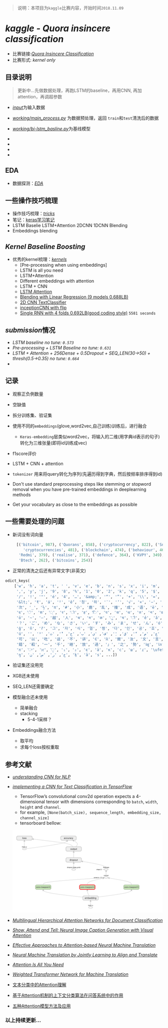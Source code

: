 > 说明：本项目为`kaggle`比赛内容，开始时间`2018.11.09`

# ***kaggle - Quora insincere classification***
- 比赛链接:[*Quora Insincere Classification*](https://www.kaggle.com/c/quora-insincere-questions-classification)
- 比赛形式: *kernel only*

## 目录说明
> 更新中...先做数据处理，再跑LSTM的baseline，再用CNN, 再加attention，再调超参数
- [*input*](./input)为输入数据
- [*working/main_process.py*](./main_process.py) 为数据预处理，返回 `train`和`test`清洗后的数据
- [*working/bi-lstm_basline.py*](./bi-lstm_baseline.py)为基线模型


-
-
-
-


## EDA
- 数据探测：[*EDA*](./docs/eda.md)



## 一些操作技巧梳理

- 操作技巧梳理：[*tricks*](./docs/trick.md)
- 笔记：[keras学习笔记](https://www.cnblogs.com/limitlessun/p/9296614.html#_label3)
- LSTM Baselie LSTM+Attention 2DCNN 1DCNN Blending
- Embeddings blending

## ***Kernel Baseline Boosting*** 

- 优秀的kernel梳理：[*kernels*](./docs/kernels.md)
    - [Pre-processing when using embeddings]
    - LSTM is all you need
    - LSTM+Attention
    - Different embeddings with attention
    - LSTM + CNN
    - [LSTM Attention](.https://www.kaggle.com/qqgeogor/keras-lstm-attention-glove840b-lb-0-043)
    - [Blending with Linear Regression (9 models 0.688LB)](https://www.kaggle.com/suicaokhoailang/blending-with-linear-regression-0-688-lb)
    - [2D CNN TextClassifier](https://www.kaggle.com/yekenot/2dcnn-textclassifier)
    - [inceptionCNN with flip](https://www.kaggle.com/christofhenkel/inceptioncnn-with-flip)
    - [Single RNN with 4 folds 0.692LB(good coding style)](https://www.kaggle.com/shujian/single-rnn-with-4-folds-v1-9) `5581 seconds`

## *submission*情况
- *LSTM baseline no tune: `0.573`*
- *Pre-processing + LSTM Baseline no tune: `0.631`*
- *LSTM + Attention + 256Dense + 0.5Dropout + SEQ_LEN(30->50) + thresh(0.5->0.35) no tune: `0.664`*
-


## 记录
- 观察正负例数量
- 空缺值
- 拆分训练集、验证集
- 使用不同的`embeddings`(glove,word2vec,自己训练)训练后，进行融合
    - `Keras-embedding`层类似word2vec，将输入的二维(用字典id表示的句子)转化为三维张量(即将id训练成vec)
- f1score评价

- LSTM + CNN + attention

- `tokenizer` 用来将query转化为序列(先遍历得到字典，然后按频率排序得到id)

- Don't use standard preprocessing steps like stemming or stopword removal when you have pre-trained embeddings in deeplearning methods

- Get your vocabulary as close to the embeddings as possible

## 一些需要处理的问题

- 新词没有词向量
```python
     [('bitcoin', 987), ('Quorans', 858), ('cryptocurrency', 822), ('Snapchat', 807), ('btech', 632), ('Brexit', 493), (
        'cryptocurrencies', 481), ('blockchain', 474), ('behaviour', 468), ('upvotes', 432), ('programme', 402), (
      'Redmi', 379), ('realise', 371), ('defence', 364), ('KVPY', 349), ('Paytm', 334), ('grey', 299), ('mtech', 281), (
      'Btech', 262), ('bitcoins', 254)]
```

- 正常的清洗之后还有异常文字(非英文)
```python
odict_keys(
    ['w', 'h', 'a', 't', ' ', 'v', 'e', 'b', 'n', 's', 'x', 'i', 'm', 'u', 'o', 'd', 'l', 'p', 'r', '?', 'c', 'g', 'f',
     ',', 'y', 'j', '9', '8', '%', '1', '0', '2', 'k', 'q', '5', '$', '6', '.', 'z', '(', ')', "'", '-', '’', '3', '7',
     '/', '!', '"', 'é', '4', '…', '&amp;', '“', '”', '+', '\\', '=', '{', '^', '}', ';', '[', ']', '|', ':', '*',
     '&lt;', '₹', 'á', '²', 'ế', '청', '하', '¨', '‘', '√', '×', '−', '´', '\xa0', '`', 'θ', '高', '端', '大', '气', '上', '档',
     '次', '_', '½', 'π', '#', '小', '鹿', '乱', '撞', '成', '语', 'ë', 'à', 'ç', '@', 'ü', 'č', 'ć', 'ž', 'đ', '&gt;', '°',
     'द', 'े', 'श', '्', 'र', 'ो', 'ह', 'ि', 'प', 'स', 'थ', 'त', 'न', 'व', 'ा', 'ल', 'ं', '林', '彪', '€', '\u200b', '˚',
     'ö', '~', '—', '越', '人', 'च', 'म', 'क', 'ु', 'य', 'ी', 'ê', 'ă', 'ễ', '∞', '抗', '日', '神', '剧', '，', '\uf02d', '–',
     '？', 'ご', 'め', 'な', 'さ', 'い', 'す', 'み', 'ま', 'せ', 'ん', 'ó', 'è', '£', '¡', 'ś', '≤', '¿', 'λ', '魔', '法', '师', '）',
     'ğ', 'ñ', 'ř', '그', '자', '식', '멀', '쩡', '다', '인', '공', '호', '흡', '데', '혀', '밀', '어', '넣', '는', '거', '보', '니', 'ǒ',
     'ú', '️', 'ش', 'ه', 'ا', 'د', 'ة', 'ل', 'ت', 'َ', 'ع', 'م', 'ّ', 'ق', 'ِ', 'ف', 'ي', 'ب', 'ح', 'ْ', 'ث', '³', '饭',
     '可', '以', '吃', '话', '不', '讲', '∈', 'ℝ', '爾', '汝', '文', '言', '∀', '禮', 'इ', 'ब', 'छ', 'ड', '़', 'ʒ', '有', '「', '寧',
     '錯', '殺', '一', '千', '絕', '放', '過', '」', '之', '勢', '㏒', '㏑', 'ू', 'â', 'ω', 'ą', 'ō', '精', '杯', 'í', '生', '懸', '命',
     'ਨ', 'ਾ', 'ਮ', 'ੁ', '₁', '₂', 'ϵ', 'ä', 'к', 'с', 'ш', 'ɾ', '\ufeff', 'ã', '©', '\x9d', 'ū', '™', '＝', 'ù', 'ɪ',
     'ŋ', 'خ', 'ر', 'س', 'ن', 'ḵ', 'ā', 'ѕ', ...])
```

- 验证集还没用完
- XGB还未使用

- SEQ_LEN还需要确定

- 模型融合还未使用
    - 简单融合
    - stacking
        - 5-4-1采样？


- Embeddings融合方法
    - 取平均
    - 求每个loss按权重取


## 参考文献

- [*understanding CNN for NLP*](http://www.wildml.com/2015/11/understanding-convolutional-neural-networks-for-nlp/)
- [*implementing a CNN for Text Classification in TensorFlow*](http://www.wildml.com/2015/12/implementing-a-cnn-for-text-classification-in-tensorflow/)
    - TensorFlow’s convolutional conv2d operation expects a 4-dimensional tensor with dimensions corresponding to `batch`, `width`, `height` and `channel`.
    -  for example, `[None(batch_size), sequence_length, embedding_size, channel_size]`
    - tensorboard bellow:

    ![image](./docs/cnn_for_nlp_tensorboard.png)
- [*Multilingual Hierarchical Attention Networks for Document Classification*](https://arxiv.org/abs/1707.00896v1)

- [*Show, Attend and Tell: Neural Image Caption Generation with Visual Attention*](https://www.paperweekly.site/papers/812)
- [*Effective Approaches to Attention-based Neural Machine Translation*](https://www.paperweekly.site/papers/806)
- [*Neural Machine Translation by Jointly Learning to Align and Translate*](https://www.paperweekly.site/papers/434)
- [*Attention Is All You Need*](https://www.paperweekly.site/papers/224)
- [*Weighted Transformer Network for Machine Translation*](https://www.paperweekly.site/papers/2013)

- [文本分类中的Attention理解](https://blog.csdn.net/fkyyly/article/details/82501126?from=singlemessage&isappinstalled=0)

- [基于Attention机制的上下文分类算法在问答系统中的作用](https://www.jianshu.com/p/13bddd67cac3?from=singlemessage&isappinstalled=0)

- [五种Attention模型方法及应用](https://blog.csdn.net/m0epNwstYk4/article/details/81073986?from=singlemessage&isappinstalled=0)



### 以上持续更新...
